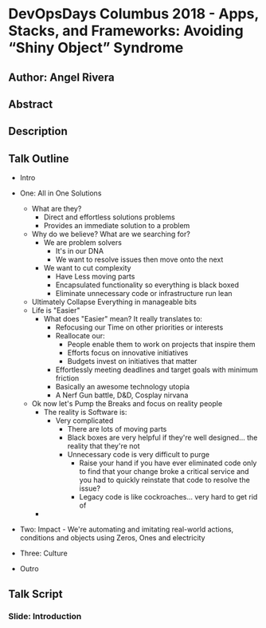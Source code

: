 # DevOpsDays Columbus 2018 - Apps, Stacks, and Frameworks: Avoiding “Shiny Object” Syndrome

## Author: Angel Rivera

## Abstract


## Description


## Talk Outline

- Intro
- One: All in One Solutions
  - What are they?
    - Direct and effortless solutions problems
    - Provides an immediate solution to a problem
  <!--NOTE: Maybe preface some statements with "could it be" like "Could it be that we want to cut complexity?" mull it over -->
  - Why do we believe? What are we searching for?
    - We are problem solvers
      - It's in our DNA
      - We want to resolve issues then move onto the next
    - We want to cut complexity
      - Have Less moving parts
      - Encapsulated functionality so everything is black boxed
      - Eliminate unnecessary code or infrastructure run lean
  - Ultimately Collapse Everything in manageable bits
  - Life is "Easier"
    - What does "Easier" mean? It really translates to:
      - Refocusing our Time on other priorities or interests
      - Reallocate our:
        - People enable them to work on projects that inspire them
        - Efforts focus on innovative initiatives
        - Budgets invest on initiatives that matter
      - Effortlessly meeting deadlines and target goals with minimum friction
      - Basically an awesome technology utopia
      - A Nerf Gun battle, D&D, Cosplay nirvana
  - Ok now let's Pump the Breaks and focus on reality people
    - The reality is Software is:
      - Very complicated
        - There are lots of moving parts
        - Black boxes are very helpful if they're well designed... the reality that they're not
        - Unnecessary code is very difficult to purge
          - Raise your hand if you have ever eliminated code only to find that your change broke a critical service and you had to quickly reinstate that code to resolve the issue?
          - Legacy code is like cockroaches... very hard to get rid of
    - 
- Two: Impact
          - We're automating and imitating real-world actions, conditions and objects using Zeros, Ones and electricity

- Three: Culture
- Outro

## Talk Script

### Slide: Introduction
